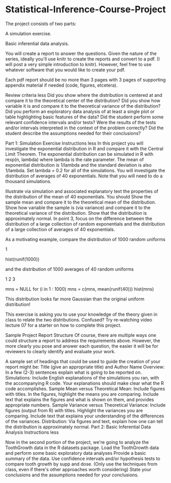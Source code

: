 # Statistical-Inference-Course-Project
The project consists of two parts: 

A simulation exercise.

Basic inferential data analysis.

You will create a report to answer the questions. Given the nature of the series, ideally you'll use knitr to create the reports and convert to a pdf. (I will post a very simple introduction to knitr). However, feel free to use whatever software that you would like to create your pdf.

Each pdf report should be no more than 3 pages with 3 pages of supporting appendix material if needed (code, figures, etcetera).

Review criteria
less 
Did you show where the distribution is centered at and compare it to the theoretical center of the distribution? 
Did you show how variable it is and compare it to the theoretical variance of the distribution? 
Did you perform an exploratory data analysis of at least a single plot or table highlighting basic features of the data? 
Did the student perform some relevant confidence intervals and/or tests? 
Were the results of the tests and/or intervals interpreted in the context of the problem correctly? 
Did the student describe the assumptions needed for their conclusions? 

Part 1: Simulation Exercise Instructions
less 
In this project you will investigate the exponential distribution in R and compare it with the Central Limit Theorem. The exponential distribution can be simulated in R with rexp(n, lambda) where lambda is the rate parameter. The mean of exponential distribution is 1/lambda and the standard deviation is also 1/lambda. Set lambda = 0.2 for all of the simulations. You will investigate the distribution of averages of 40 exponentials. Note that you will need to do a thousand simulations. 

Illustrate via simulation and associated explanatory text the properties of the distribution of the mean of 40 exponentials. You should
Show the sample mean and compare it to the theoretical mean of the distribution.
Show how variable the sample is (via variance) and compare it to the theoretical variance of the distribution.
Show that the distribution is approximately normal.
In point 3, focus on the difference between the distribution of a large collection of random exponentials and the distribution of a large collection of averages of 40 exponentials.

As a motivating example, compare the distribution of 1000 random uniforms

1



hist(runif(1000))


and the distribution of 1000 averages of 40 random uniforms

1
2
3



mns = NULL
for (i in 1 : 1000) mns = c(mns, mean(runif(40)))
hist(mns)


This distribution looks far more Gaussian than the original uniform distribution!

This exercise is asking you to use your knowledge of the theory given in class to relate the two distributions.
Confused? Try re-watching video lecture 07 for a starter on how to complete this project.

Sample Project Report Structure
Of course, there are multiple ways one could structure a report to address the requirements above. However, the more clearly you pose and answer each question, the easier it will be for reviewers to clearly identify and evaluate your work.

A sample set of headings that could be used to guide the creation of your report might be:
Title (give an appropriate title) and Author Name
Overview: In a few (2-3) sentences explain what is going to be reported on.
Simulations: Include English explanations of the simulations you ran, with the accompanying R code. Your explanations should make clear what the R code accomplishes.
Sample Mean versus Theoretical Mean: Include figures with titles. In the figures, highlight the means you are comparing. Include text that explains the figures and what is shown on them, and provides appropriate numbers.
Sample Variance versus Theoretical Variance: Include figures (output from R) with titles. Highlight the variances you are comparing. Include text that explains your understanding of the differences of the variances.
Distribution: Via figures and text, explain how one can tell the distribution is approximately normal.
Part 2: Basic Inferential Data Analysis Instructions
less 

Now in the second portion of the project, we're going to analyze the ToothGrowth data in the R datasets package. 
Load the ToothGrowth data and perform some basic exploratory data analyses
Provide a basic summary of the data.
Use confidence intervals and/or hypothesis tests to compare tooth growth by supp and dose. (Only use the techniques from class, even if there's other approaches worth considering)
State your conclusions and the assumptions needed for your conclusions.
